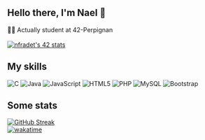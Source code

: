 ## Hello there, I'm Nael 👋

👨‍💻 Actually student at 42-Perpignan<br><br>
[![nfradet's 42 stats](https://badge.mediaplus.ma/darkgray/nfradet?1337Badge=off&UM6P=off)](https://github.com/fradetn)

## My skills

![C](https://img.shields.io/badge/c-%2300599C.svg?style=for-the-badge&logo=c&logoColor=white)
![Java](https://img.shields.io/badge/java-%23ED8B00.svg?style=for-the-badge&logo=openjdk&logoColor=white)
![JavaScript](https://img.shields.io/badge/javascript-%23323330.svg?style=for-the-badge&logo=javascript&logoColor=%23F7DF1E)
![HTML5](https://img.shields.io/badge/html5-%23E34F26.svg?style=for-the-badge&logo=html5&logoColor=white)
![PHP](https://img.shields.io/badge/php-%23777BB4.svg?style=for-the-badge&logo=php&logoColor=white)
![MySQL](https://img.shields.io/badge/mysql-4479A1.svg?style=for-the-badge&logo=mysql&logoColor=white)
![Bootstrap](https://img.shields.io/badge/bootstrap-%238511FA.svg?style=for-the-badge&logo=bootstrap&logoColor=white)

## Some stats

[![GitHub Streak](https://streak-stats.demolab.com?user=fradetn&theme=dark&hide_longest_streak=true)](https://github.com/fradetn)
<br>
[![wakatime](https://github-readme-stats.vercel.app/api/top-langs/?username=fradetn&theme=tokyonight)](https://github.com/fradetn)
